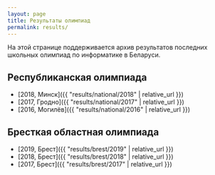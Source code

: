 ```yaml
---
layout: page
title: Результаты олимпиад
permalink: results/
---
```


На этой странице поддерживается архив результатов последних школьных
олимпиад по информатике в Беларуси.

## Республиканская олимпиада

* [2018, Минск]({{ "results/national/2018" | relative_url }})
* [2017, Гродно]({{ "results/national/2017" | relative_url }})
* [2016, Могилёв]({{ "results/national/2016" | relative_url }})

## Бресткая областная олимпиада

* [2019, Брест]({{ "results/brest/2019" | relative_url }})
* [2018, Брест]({{ "results/brest/2018" | relative_url }})
* [2017, Брест]({{ "results/brest/2017" | relative_url }})
